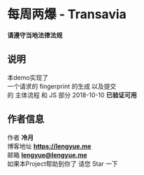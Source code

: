 # 每周两爆 - Transavia
**请遵守当地法律法规**  
## 说明
本demo实现了  
一个请求的 fingerprint 的生成 以及提交  
的 主体流程 和 JS 部分 
2018-10-10 **已验证可用**
## 作者信息
作者 **冷月**  
博客地址 **https://lengyue.me**  
邮箱 **lengyue@lengyue.me**  
如果本Project帮助到你了 请您 Star 一下  